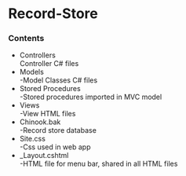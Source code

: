 # Record-Store
<h3>Contents</h3>
<ul><li>Controllers</li>
  Controller C# files
  <li>Models</li>
  -Model Classes C# files
  <li>Stored Procedures</li>
  -Stored procedures imported in MVC model
  <li>Views</li>
  -View HTML files
  <li>Chinook.bak</li>
  -Record store database
  <li>Site.css</li>
  -Css used in web app
  <li>_Layout.cshtml</li>
  -HTML file for menu bar, shared in all HTML files
  
  
